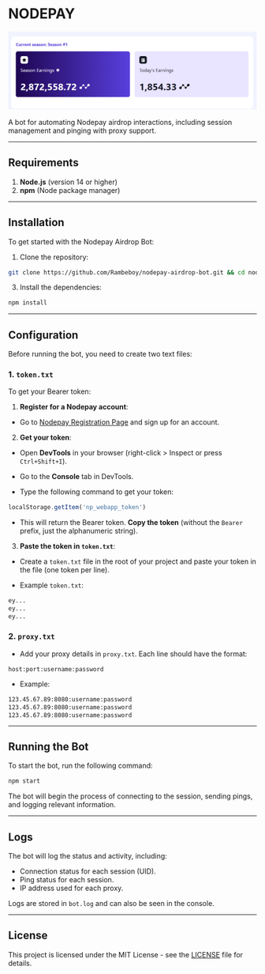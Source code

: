 # NODEPAY

![img](assets/image.png)

A bot for automating Nodepay airdrop interactions, including session management and pinging with proxy support.

---

## Requirements

1. **Node.js** (version 14 or higher)
2. **npm** (Node package manager)

---

## Installation

To get started with the Nodepay Airdrop Bot:

1. Clone the repository:

```bash
git clone https://github.com/Rambeboy/nodepay-airdrop-bot.git && cd nodepay-airdrop-bot
```

3. Install the dependencies:

```bash
npm install
```

---

## Configuration

Before running the bot, you need to create two text files:

### 1. `token.txt`

To get your Bearer token:

1. **Register for a Nodepay account**:
- Go to [Nodepay Registration Page](https://app.nodepay.ai/register?ref=3WZFKKi0Hbvi1sd) and sign up for an account.

2. **Get your token**:

- Open **DevTools** in your browser (right-click > Inspect or press `Ctrl+Shift+I`).

- Go to the **Console** tab in DevTools.

- Type the following command to get your token:

```javascript
localStorage.getItem('np_webapp_token')

```

- This will return the Bearer token. **Copy the token** (without the `Bearer` prefix, just the alphanumeric string).

3. **Paste the token in `token.txt`**:
- Create a `token.txt` file in the root of your project and paste your token in the file (one token per line).

- Example `token.txt`:

```text
ey...
ey...
ey...
```

### 2. `proxy.txt`

- Add your proxy details in `proxy.txt`. Each line should have the format:

```text
host:port:username:password
```

- Example:

```text
123.45.67.89:8080:username:password
123.45.67.89:8080:username:password
123.45.67.89:8080:username:password
```

---

## Running the Bot

To start the bot, run the following command:

```bash
npm start
```

The bot will begin the process of connecting to the session, sending pings, and logging relevant information.

---

## Logs

The bot will log the status and activity, including:

- Connection status for each session (UID).
- Ping status for each session.
- IP address used for each proxy.

Logs are stored in `bot.log` and can also be seen in the console.


---

## License

This project is licensed under the MIT License - see the [LICENSE](LICENSE) file for details.

